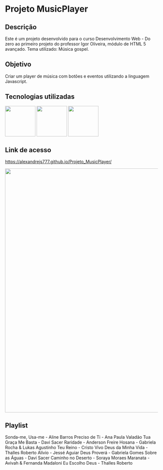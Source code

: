 # Projeto MusicPlayer

<h2>Descrição</h2>

  Este é um projeto desenvolvido para o curso Desenvolvimento Web - Do zero ao primeiro projeto do professor Igor Oliveira, módulo de HTML 5 avançado. Tema utilizado:
  Música gospel.

<h2>Objetivo</h2>

  Criar um player de música com botões e eventos utilizando a linguagem Javascript.

<h2>Tecnologias utilizadas</h2>

  <img width="100px" src="https://user-images.githubusercontent.com/85634326/129466078-52ab8e30-b728-4c3e-99f6-1f11ed42ecd6.png"> <img width="100px" src="https://user-images.githubusercontent.com/85634326/129466080-01002450-b2d7-4a54-a076-92c30b256f6f.png"> <img width="100px" src="https://user-images.githubusercontent.com/85634326/129466286-2b64b448-38b2-4e09-a06a-3eb0b5e5b662.png">
 
<h2>Link de acesso</h2>

  <a href="https://alexandrejs777.github.io/Projeto_MusicPlayer/">https://alexandrejs777.github.io/Projeto_MusicPlayer/</a>
  
  <img width="800px" src="https://user-images.githubusercontent.com/85634326/129466634-2aa865c0-692a-42b5-a172-9c8190990081.png">
  
<h2>Playlist</h2>

Sonda-me, Usa-me     - Aline Barros
Preciso de Ti        - Ana Paula Valadão
Tua Graça Me Basta   - Davi Sacer
Raridade             - Anderson Freire
Hosana               - Gabriela Rocha & Lukas Agustinho
Teu Reino            - Cristo Vivo
Deus da Minha Vida   - Thalles Roberto
Alívio               - Jessé Aguiar
Deus Proverá         - Gabriela Gomes
Sobre as Águas       - Davi Sacer
Caminho no Deserto   - Soraya Moraes
Maranata             - Avivah & Fernanda Madaloni
Eu Escolho Deus      - Thalles Roberto

